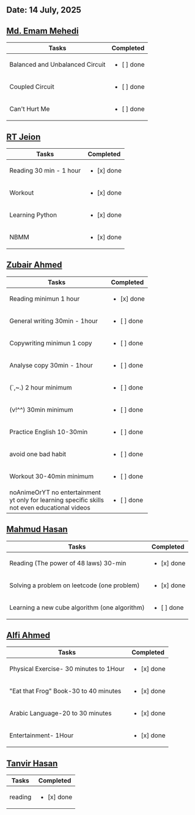 ## Date: 14 July, 2025


## [Md. Emam Mehedi](https://github.com/mdemammehedi-159)
|Tasks|Completed|
|-------|-----|
|Balanced and Unbalanced Circuit | <ul><li>[ ] done</li></ul>|
|Coupled Circuit                 | <ul><li>[ ] done</li></ul>|
|Can't Hurt Me                   | <ul><li>[ ] done</li></ul>|
## [RT Jeion](https://github.com/RT-Jeion)
|Tasks|Completed|
|-------|-----|
|Reading 30 min - 1 hour| <ul><li>[x] done</li></ul>|
|Workout                | <ul><li>[x] done</li></ul>|
|Learning Python        |<ul><li>[x] done</li></ul>|
|NBMM                   |<ul><li>[x] done</li></ul>|
## [Zubair Ahmed](https://github.com/zubair-rex) 
|Tasks|Completed|
|-------|-----|
|Reading minimun 1 hour          | <ul><li>[x] done</li></ul>|
|General writing 30min - 1hour   | <ul><li>[ ] done</li></ul>|
|Copywriting minimun 1 copy      | <ul><li>[ ] done</li></ul>|
|Analyse copy 30min - 1hour      | <ul><li>[ ] done</li></ul>|
|(`,~.) 2 hour minimum           | <ul><li>[ ] done</li></ul>|
|(v!^^) 30min minimum            | <ul><li>[ ] done</li></ul>|
|Practice English 10-30min       | <ul><li>[ ] done</li></ul>|
|avoid one bad habit             | <ul><li>[ ] done</li></ul>|
|Workout 30-40min minimum        | <ul><li>[ ] done</li></ul>|
|noAnimeOrYT no entertainment<br> yt only for learning specific skills<br> not even educational videos| <ul><li>[ ] done</li></ul>|
## [Mahmud Hasan](https://github.com/mahmud1223)
|Tasks|Completed|
|-------|-----|
|Reading (The power of 48 laws) 30-min        | <ul><li>[x] done</li></ul>|
|Solving a problem on leetcode (one problem)  | <ul><li>[x] done</li></ul>|
|Learning a new cube algorithm (one algorithm)| <ul><li>[ ] done</li></ul>|
## [Alfi Ahmed](https://github.com/alfiahmed160)
|Tasks|Completed|
|-------|-----|
| Physical Exercise- 30 minutes to 1Hour | <ul><li>[x] done</li></ul>|
|"Eat that Frog" Book-30 to 40 minutes   | <ul><li>[x] done</li></ul>|
|Arabic Language-20 to 30 minutes        | <ul><li>[x] done</li></ul>|
|Entertainment- 1Hour                    | <ul><li>[x] done</li></ul>|
## [Tanvir Hasan](https://github.com/tanvir7hasan)
|Tasks|Completed|
|-------|-----|
|reading | <ul><li>[x] done</li></ul>|
